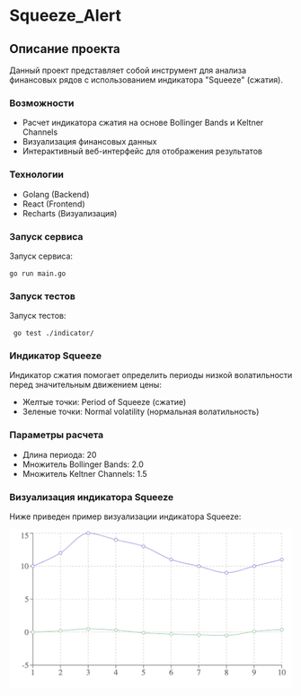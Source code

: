 # Squeeze_Alert

## Описание проекта

Данный проект представляет собой инструмент для анализа финансовых рядов с использованием индикатора "Squeeze" (сжатия).

### Возможности

- Расчет индикатора сжатия на основе Bollinger Bands и Keltner Channels
- Визуализация финансовых данных
- Интерактивный веб-интерфейс для отображения результатов

### Технологии

- Golang (Backend)
- React (Frontend)
- Recharts (Визуализация)

### Запуск сервиса

Запуск сервиса:
   ```
   go run main.go
   ```
### Запуск тестов

Запуск тестов:
   ```
    go test ./indicator/
   ```


### Индикатор Squeeze

Индикатор сжатия помогает определить периоды низкой волатильности перед значительным движением цены:
- Желтые точки: Period of Squeeze (сжатие)
- Зеленые точки: Normal volatility (нормальная волатильность)

### Параметры расчета

- Длина периода: 20
- Множитель Bollinger Bands: 2.0
- Множитель Keltner Channels: 1.5

### Визуализация индикатора Squeeze

Ниже приведен пример визуализации индикатора Squeeze:

![Индикатор Squeeze](img/image.png)
